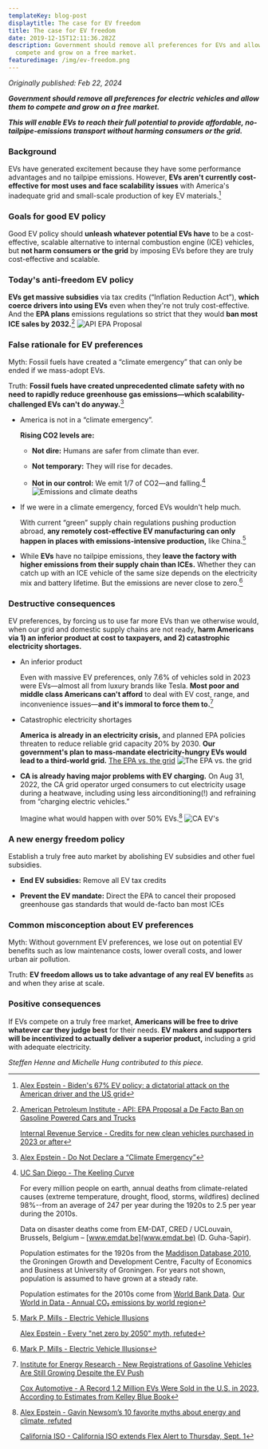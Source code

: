 ```yaml
---
templateKey: blog-post
displaytitle: The case for EV freedom
title: The case for EV freedom
date: 2019-12-15T12:11:36.282Z
description: Government should remove all preferences for EVs and allow them to
  compete and grow on a free market.
featuredimage: /img/ev-freedom.png
---
```

_Originally published: Feb 22, 2024_

***Government should remove all preferences for electric vehicles and allow them to compete and grow on a free market.***

***This will enable EVs to reach their full potential to provide affordable, no-tailpipe-emissions transport without harming consumers or the grid.***

### Background

EVs have generated excitement because they have some performance advantages and no tailpipe emissions. However, **EVs aren't currently cost-effective for most uses and face scalability issues** with America's inadequate grid and small-scale production of key EV materials.[^1]

### Goals for good EV policy

Good EV policy should **unleash whatever potential EVs have** to be a cost-effective, scalable alternative to internal combustion engine (ICE) vehicles, but **not harm consumers or the grid** by imposing EVs before they are truly cost-effective and scalable.

### Today's anti-freedom EV policy

**EVs get massive subsidies** via tax credits (“Inflation Reduction Act”), **which coerce drivers into using EVs** even when they're not truly cost-effective. And the **EPA plans** emissions regulations so strict that they would **ban most ICE sales by 2032.**[^2]
    ![ API EPA Proposal](/img/api-epa-proposal.jpg)

### False rationale for EV preferences

Myth: Fossil fuels have created a “climate emergency” that can only be ended if we mass-adopt EVs.

Truth: **Fossil fuels have created unprecedented climate safety with no need to rapidly reduce greenhouse gas emissions—which scalability-challenged EVs can't do anyway.**[^3]

- America is not in a “climate emergency”.

    **Rising CO2 levels are:**
    - **Not dire:** Humans are safer from climate than ever.

    - **Not temporary:** They will rise for decades.

    - **Not in our control:** We emit 1/7 of CO2—and falling.[^4]
    ![Emissions and climate deaths](/img/emissions-and-climate-deaths.jpg)

- If we were in a climate emergency, forced EVs wouldn't help much.

    With current “green” supply chain regulations pushing production abroad, **any remotely cost-effective EV manufacturing can only happen in places with emissions-intensive production,** like China.[^5]

- While **EVs** have no tailpipe emissions, they **leave the factory with higher emissions from their supply chain than ICEs.** Whether they can catch up with an ICE vehicle of the same size depends on the electricity mix and battery lifetime. But the emissions are never close to zero.[^6]

### Destructive consequences

EV preferences, by forcing us to use far more EVs than we otherwise would, when our grid and domestic supply chains are not ready, **harm Americans via 1) an inferior product at cost to taxpayers, and 2) catastrophic electricity shortages.**

- An inferior product

    Even with massive EV preferences, only 7.6% of vehicles sold in 2023 were EVs—almost all from luxury brands like Tesla. **Most poor and middle class Americans can't afford** to deal with EV cost, range, and inconvenience issues—**and it's immoral to force them to.**[^7]

- Catastrophic electricity shortages

    **America is already in an electricity crisis,** and planned EPA policies threaten to reduce reliable grid capacity 20% by 2030.
    **Our government's plan to mass-mandate electricity-hungry EVs would lead to a third-world grid.**
    [The EPA vs. the grid](https://alexepstein.substack.com/p/the-epa-vs-the-grid)
    ![The EPA vs. the grid](/img/the-epa-vs-the-grid.jpg)

- **CA is already having major problems with EV charging.** On Aug 31, 2022, the CA grid operator urged consumers to cut electricity usage during a heatwave, including using less airconditioning(!) and refraining from “charging electric vehicles.”

    Imagine what would happen with over 50% EVs.[^8]
    ![CA EV's](/img/ca-ev's.jpg)

### A new energy freedom policy

Establish a truly free auto market by abolishing EV subsidies and other fuel subsidies.

- **End EV subsidies:** Remove all EV tax credits

- **Prevent the EV mandate:** Direct the EPA to cancel their proposed greenhouse gas standards that would de-facto ban most ICEs

### Common misconception about EV preferences

Myth: Without government EV preferences, we lose out on potential EV benefits such as low maintenance costs, lower overall costs, and lower urban air pollution.

Truth: **EV freedom allows us to take advantage of any real EV benefits** as and when they arise at scale.

### Positive consequences

If EVs compete on a truly free market, **Americans will be free to drive whatever car they judge best** for their needs. **EV makers and supporters will be incentivized to actually deliver a superior product,** including a grid with adequate electricity.

_Steffen Henne and Michelle Hung contributed to this piece._

[^1]: [Alex Epstein - Biden's 67% EV policy: a dictatorial attack on the American driver and the US grid](https://alexepstein.substack.com/p/bidens-67-ev-policy-a-dictatorial)

[^2]:
    [American Petroleum Institute - API: EPA Proposal a De Facto Ban on Gasoline Powered Cars and Trucks](https://www.api.org/news-policy-and-issues/news/2023/07/05/api-epa-proposal-a-de-facto-ban-on-gasoline-powered-cars-and-trucks)

    [Internal Revenue Service - Credits for new clean vehicles purchased in 2023 or after](https://www.irs.gov/credits-deductions/credits-for-new-clean-vehicles-purchased-in-2023-or-after)

[^3]: [Alex Epstein - Do Not Declare a “Climate Emergency”](https://alexepstein.substack.com/p/do-not-declare-a-climate-emergency)

[^4]:
    [UC San Diego - The Keeling Curve](https://keelingcurve.ucsd.edu/)

    For every million people on earth, annual deaths from climate-related causes (extreme temperature, drought, flood, storms, wildfires) declined 98%--from an average of 247 per year during the 1920s to 2.5 per year during the 2010s.

    Data on disaster deaths come from EM-DAT, CRED / UCLouvain, Brussels, Belgium – [www.emdat.be](www.emdat.be) (D. Guha-Sapir).

    Population estimates for the 1920s from the [Maddison Database 2010](https://www.rug.nl/ggdc/historicaldevelopment/maddison/releases/maddison-database-2010), the Groningen Growth and Development Centre, Faculty of Economics and Business at University of Groningen. For years not shown, population is assumed to have grown at a steady rate.

    Population estimates for the 2010s come from [World Bank Data](https://data.worldbank.org/indicator/SP.POP.TOTL). 
    [Our World in Data - Annual CO₂ emissions by world region](https://ourworldindata.org/grapher/annual-co-emissions-by-region)

[^5]:
    [Mark P. Mills - Electric Vehicle Illusions](https://www.city-journal.org/article/electric-vehicles-and-carbon-emissions)

    [Alex Epstein - Every "net zero by 2050" myth, refuted](https://energytalkingpoints.com/every-net-zero-by-2050-myth-refuted/)

[^6]: [Mark P. Mills - Electric Vehicle Illusions](https://www.city-journal.org/article/electric-vehicles-and-carbon-emissions)

[^7]:
    [Institute for Energy Research - New Registrations of Gasoline Vehicles Are Still Growing Despite the EV Push](https://www.instituteforenergyresearch.org/fossil-fuels/gas-and-oil/new-registrations-of-gasoline-vehicles-are-still-growing-despite-the-ev-push/)

    [Cox Automotive - A Record 1.2 Million EVs Were Sold in the U.S. in 2023, According to Estimates from Kelley Blue Book](https://www.coxautoinc.com/market-insights/q4-2023-ev-sales/)

[^8]:
    [Alex Epstein - Gavin Newsom’s 10 favorite myths about energy and climate, refuted](https://alexepstein.substack.com/p/gavin-newsoms-10-favorite-myths-about)

    [California ISO - California ISO extends Flex Alert to Thursday, Sept. 1](https://www.flexalert.org/news/119-california-iso-extends-flex-alert-to-thursday-sept-1)